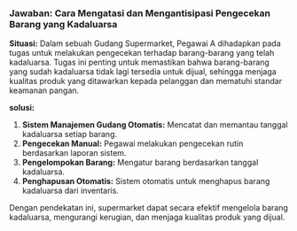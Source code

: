 ### **Jawaban: Cara Mengatasi dan Mengantisipasi Pengecekan Barang yang Kadaluarsa**

**Situasi:**
Dalam sebuah Gudang Supermarket, Pegawai A dihadapkan pada tugas untuk melakukan pengecekan terhadap barang-barang yang telah kadaluarsa. Tugas ini penting untuk memastikan bahwa barang-barang yang sudah kadaluarsa tidak lagi tersedia untuk dijual, sehingga menjaga kualitas produk yang ditawarkan kepada pelanggan dan mematuhi standar keamanan pangan.


**solusi:**
1. **Sistem Manajemen Gudang Otomatis:** Mencatat dan memantau tanggal kadaluarsa setiap barang.
2. **Pengecekan Manual:** Pegawai melakukan pengecekan rutin berdasarkan laporan sistem.
3. **Pengelompokan Barang:** Mengatur barang berdasarkan tanggal kadaluarsa.
4. **Penghapusan Otomatis:** Sistem otomatis untuk menghapus barang kadaluarsa dari inventaris.

Dengan pendekatan ini, supermarket dapat secara efektif mengelola barang kadaluarsa, mengurangi kerugian, dan menjaga kualitas produk yang dijual.